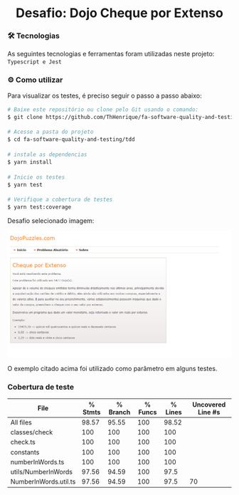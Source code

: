 <h1 align="center"> Desafio: Dojo Cheque por Extenso</h1>

### :hammer_and_wrench: Tecnologias

As seguintes tecnologias e ferramentas foram utilizadas neste projeto: `Typescript e Jest`

### :gear: Como utilizar

Para visualizar os testes, é preciso seguir o passo a passo abaixo:


```bash
# Baixe este repositório ou clone pelo Git usando o comando:
$ git clone https://github.com/ThHenrique/fa-software-quality-and-testing.git

# Acesse a pasta do projeto
$ cd fa-software-quality-and-testing/tdd

# instale as dependencias
$ yarn install

# Inicie os testes
$ yarn test

# Verifique a cobertura de testes
$ yarn test:coverage
```

Desafio selecionado imagem:

<img src="./assets/exercicio.png"/>

O exemplo citado acima foi utilizado como parâmetro em alguns testes.


### Cobertura de teste

File                    | % Stmts | % Branch | % Funcs | % Lines | Uncovered Line #s
------------------------|---------|----------|---------|---------|-------------------
All files               |   98.57 |    95.55 |     100 |   98.52 |
 classes/check          |     100 |      100 |     100 |     100 |
  check.ts              |     100 |      100 |     100 |     100 |
 constants              |     100 |      100 |     100 |     100 |
  numberInWords.ts      |     100 |      100 |     100 |     100 |
 utils/NumberInWords    |   97.56 |    94.59 |     100 |    97.5 |
  NumberInWords.util.ts |   97.56 |    94.59 |     100 |    97.5 | 70
